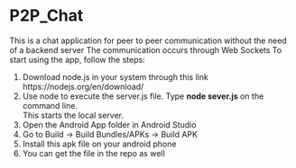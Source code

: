 # P2P_Chat
This is a chat application for peer to peer communication without the need of a backend server
The communication occurs through Web Sockets
To start using the app, follow the steps:
<ol>
  <li>Download node.js in your system through this link https://nodejs.org/en/download/</li>
  <li>Use node to execute the server.js file. Type <b>node sever.js</b> on the command line. <br>This starts the local server.</li>
  <li>Open the Android App folder in Android Studio</li>
  <li>Go to Build -> Build Bundles/APKs -> Build APK</li>
  <li>Install this apk file on your android phone</li>
  <li>You can get the file in the repo as well</li>
